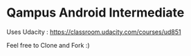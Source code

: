 # Qampus Android Intermediate

Uses Udacity : https://classroom.udacity.com/courses/ud851

Feel free to Clone and Fork :)
